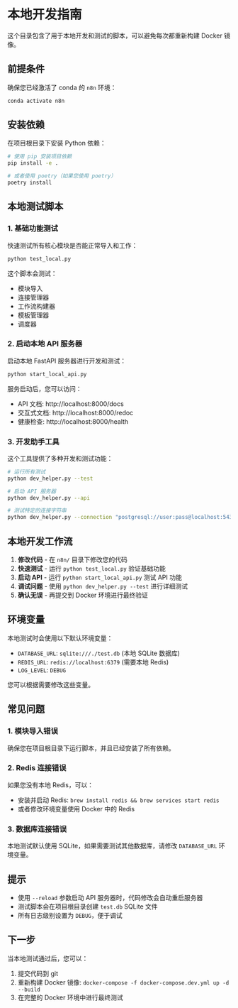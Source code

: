 # 本地开发指南

这个目录包含了用于本地开发和测试的脚本，可以避免每次都重新构建 Docker 镜像。

## 前提条件

确保您已经激活了 conda 的 `n8n` 环境：

```bash
conda activate n8n
```

## 安装依赖

在项目根目录下安装 Python 依赖：

```bash
# 使用 pip 安装项目依赖
pip install -e .

# 或者使用 poetry（如果您使用 poetry）
poetry install
```

## 本地测试脚本

### 1. 基础功能测试

快速测试所有核心模块是否能正常导入和工作：

```bash
python test_local.py
```

这个脚本会测试：
- 模块导入
- 连接管理器
- 工作流构建器
- 模板管理器
- 调度器

### 2. 启动本地 API 服务器

启动本地 FastAPI 服务器进行开发和测试：

```bash
python start_local_api.py
```

服务启动后，您可以访问：
- API 文档: http://localhost:8000/docs
- 交互式文档: http://localhost:8000/redoc
- 健康检查: http://localhost:8000/health

### 3. 开发助手工具

这个工具提供了多种开发和测试功能：

```bash
# 运行所有测试
python dev_helper.py --test

# 启动 API 服务器
python dev_helper.py --api

# 测试特定的连接字符串
python dev_helper.py --connection "postgresql://user:pass@localhost:5432/db"
```

## 本地开发工作流

1. **修改代码** - 在 `n8n/` 目录下修改您的代码
2. **快速测试** - 运行 `python test_local.py` 验证基础功能
3. **启动 API** - 运行 `python start_local_api.py` 测试 API 功能
4. **调试问题** - 使用 `python dev_helper.py --test` 进行详细测试
5. **确认无误** - 再提交到 Docker 环境进行最终验证

## 环境变量

本地测试时会使用以下默认环境变量：

- `DATABASE_URL`: `sqlite:///./test.db` (本地 SQLite 数据库)
- `REDIS_URL`: `redis://localhost:6379` (需要本地 Redis)
- `LOG_LEVEL`: `DEBUG`

您可以根据需要修改这些变量。

## 常见问题

### 1. 模块导入错误

确保您在项目根目录下运行脚本，并且已经安装了所有依赖。

### 2. Redis 连接错误

如果您没有本地 Redis，可以：
- 安装并启动 Redis: `brew install redis && brew services start redis`
- 或者修改环境变量使用 Docker 中的 Redis

### 3. 数据库连接错误

本地测试默认使用 SQLite，如果需要测试其他数据库，请修改 `DATABASE_URL` 环境变量。

## 提示

- 使用 `--reload` 参数启动 API 服务器时，代码修改会自动重启服务器
- 测试脚本会在项目根目录创建 `test.db` SQLite 文件
- 所有日志级别设置为 `DEBUG`，便于调试

## 下一步

当本地测试通过后，您可以：

1. 提交代码到 git
2. 重新构建 Docker 镜像: `docker-compose -f docker-compose.dev.yml up -d --build`
3. 在完整的 Docker 环境中进行最终测试
